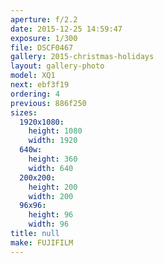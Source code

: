 ```yaml
---
aperture: f/2.2
date: 2015-12-25 14:59:47
exposure: 1/300
file: DSCF0467
gallery: 2015-christmas-holidays
layout: gallery-photo
model: XQ1
next: ebf3f19
ordering: 4
previous: 886f250
sizes:
  1920x1080:
    height: 1080
    width: 1920
  640w:
    height: 360
    width: 640
  200x200:
    height: 200
    width: 200
  96x96:
    height: 96
    width: 96
title: null
make: FUJIFILM
---
```

